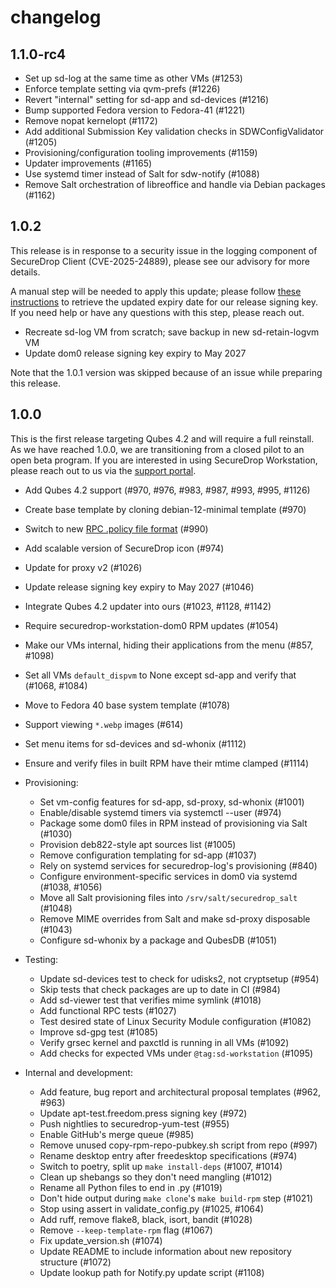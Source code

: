 # changelog

## 1.1.0-rc4
   - Set up sd-log at the same time as other VMs (#1253)
   - Enforce template setting via qvm-prefs (#1226)
   - Revert "internal" setting for sd-app and sd-devices (#1216)
   - Bump supported Fedora version to Fedora-41 (#1221)
   - Remove nopat kernelopt (#1172)
   - Add additional Submission Key validation checks in SDWConfigValidator (#1205)
   - Provisioning/configuration tooling improvements (#1159)
   - Updater improvements (#1165)
   - Use systemd timer instead of Salt for sdw-notify (#1088)
   - Remove Salt orchestration of libreoffice and handle via Debian packages (#1162)

## 1.0.2

This release is in response to a security issue in the logging component of
SecureDrop Client (CVE-2025-24889), please see our advisory for more details.

A manual step will be needed to apply this update; please follow
[these instructions](https://workstation.securedrop.org/en/stable/admin/reference/troubleshooting_updates.html#expired-securedrop-signing-key)
to retrieve the updated expiry date for our release signing key.
If you need help or have any questions with this step, please reach out.

* Recreate sd-log VM from scratch; save backup in new sd-retain-logvm VM
* Update dom0 release signing key expiry to May 2027

Note that the 1.0.1 version was skipped because of an issue while preparing this release.

## 1.0.0

This is the first release targeting Qubes 4.2 and will require
a full reinstall. As we have reached 1.0.0, we are transitioning
from a closed pilot to an open beta program. If you are interested
in using SecureDrop Workstation, please reach out to us via the
[support portal](https://docs.securedrop.org/en/stable/getting_support.html).

* Add Qubes 4.2 support (#970, #976, #983, #987, #993, #995, #1126)
* Create base template by cloning debian-12-minimal template (#970)
* Switch to new [RPC .policy file format](https://www.qubes-os.org/doc/qrexec/#policy-files) (#990)
* Add scalable version of SecureDrop icon (#974)
* Update for proxy v2 (#1026)
* Update release signing key expiry to May 2027 (#1046)
* Integrate Qubes 4.2 updater into ours (#1023, #1128, #1142)
* Require securedrop-workstation-dom0 RPM updates (#1054)
* Make our VMs internal, hiding their applications from the menu (#857, #1098)
* Set all VMs `default_dispvm` to None except sd-app and verify that (#1068, #1084)
* Move to Fedora 40 base system template (#1078)
* Support viewing `*.webp` images (#614)
* Set menu items for sd-devices and sd-whonix (#1112)
* Ensure and verify files in built RPM have their mtime clamped (#1114)

* Provisioning:
  * Set vm-config features for sd-app, sd-proxy, sd-whonix (#1001)
  * Enable/disable systemd timers via systemctl --user (#974)
  * Package some dom0 files in RPM instead of provisioning via Salt (#1030)
  * Provision deb822-style apt sources list (#1005)
  * Remove configuration templating for sd-app (#1037)
  * Rely on systemd services for securedrop-log's provisioning (#840)
  * Configure environment-specific services in dom0 via systemd (#1038, #1056)
  * Move all Salt provisioning files into `/srv/salt/securedrop_salt` (#1048)
  * Remove MIME overrides from Salt and make sd-proxy disposable (#1043)
  * Configure sd-whonix by a package and QubesDB (#1051)

* Testing:
  * Update sd-devices test to check for udisks2, not cryptsetup (#954)
  * Skip tests that check packages are up to date in CI (#984)
  * Add sd-viewer test that verifies mime symlink (#1018)
  * Add functional RPC tests (#1027)
  * Test desired state of Linux Security Module configuration (#1082)
  * Improve sd-gpg test (#1085)
  * Verify grsec kernel and paxctld is running in all VMs (#1092)
  * Add checks for expected VMs under `@tag:sd-workstation` (#1095)

* Internal and development:
  * Add feature, bug report and architectural proposal templates (#962, #963)
  * Update apt-test.freedom.press signing key (#972)
  * Push nightlies to securedrop-yum-test (#955)
  * Enable GitHub's merge queue (#985)
  * Remove unused copy-rpm-repo-pubkey.sh script from repo (#997)
  * Rename desktop entry after freedesktop specifications (#974)
  * Switch to poetry, split up `make install-deps` (#1007, #1014)
  * Clean up shebangs so they don't need mangling (#1012)
  * Rename all Python files to end in .py (#1019)
  * Don't hide output during `make clone`'s `make build-rpm` step (#1021)
  * Stop using assert in validate_config.py (#1025, #1064)
  * Add ruff, remove flake8, black, isort, bandit (#1028)
  * Remove `--keep-template-rpm` flag (#1067)
  * Fix update_version.sh (#1074)
  * Update README to include information about new repository structure (#1072)
  * Update lookup path for Notify.py update script (#1108)
